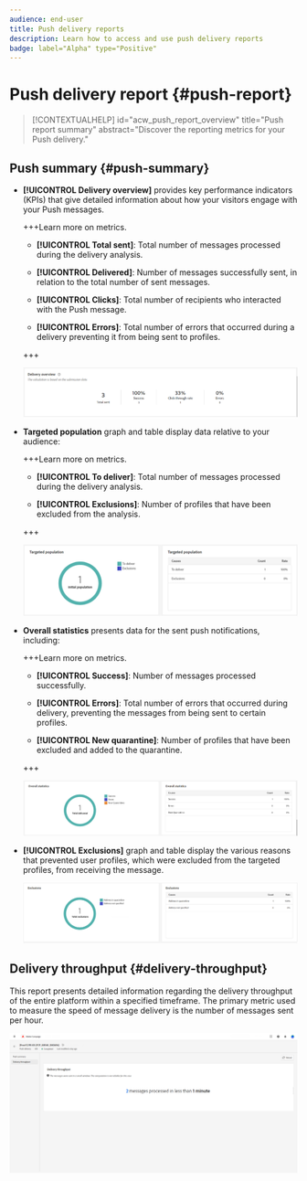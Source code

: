 ```yaml
---
audience: end-user
title: Push delivery reports
description: Learn how to access and use push delivery reports
badge: label="Alpha" type="Positive"
---
```

# Push delivery report {#push-report}

>[!CONTEXTUALHELP]
>id="acw_push_report_overview"
>title="Push report summary"
>abstract="Discover the reporting metrics for your Push delivery."

## Push summary {#push-summary}

* **[!UICONTROL Delivery overview]** provides key performance indicators (KPIs) that give detailed information about how your visitors engage with your Push messages.
    
    +++Learn more on metrics.

    * **[!UICONTROL Total sent]**: Total number of messages processed during the delivery analysis.

    * **[!UICONTROL Delivered]**: Number of messages successfully sent, in relation to the total number of sent messages.

    * **[!UICONTROL Clicks]**: Total number of recipients who interacted with the Push message.

    * **[!UICONTROL Errors]**: Total number of errors that occurred during a delivery preventing it from being sent to profiles.

    +++

    ![](assets/reporting_push_3.png) 

* **Targeted population** graph and table display data relative to your audience:

    +++Learn more on metrics.

    * **[!UICONTROL To deliver]**: Total number of messages processed during the delivery analysis.

    * **[!UICONTROL Exclusions]**: Number of profiles that have been excluded from the analysis.

    +++

    ![](assets/reporting_push_4.png) 

* **Overall statistics** presents data for the sent push notifications, including:

    +++Learn more on metrics.

    * **[!UICONTROL Success]**: Number of messages processed successfully.

    * **[!UICONTROL Errors]**: Total number of errors that occurred during delivery, preventing the messages from being sent to certain profiles.

    * **[!UICONTROL New quarantine]**:  Number of profiles that have been excluded and added to the quarantine.

    +++

    ![](assets/reporting_push_5.png) 

* **[!UICONTROL Exclusions]** graph and table display the various reasons that prevented user profiles, which were excluded from the targeted profiles, from receiving the message.

    ![](assets/reporting_push_6.png) 

## Delivery throughput {#delivery-throughput}

This report presents detailed information regarding the delivery throughput of the entire platform within a specified timeframe. The primary metric used to measure the speed of message delivery is the number of messages sent per hour.

![](assets/reporting_push_2.png)
